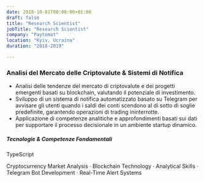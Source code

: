 ```yaml
---
date: 2018-10-01T00:00:00+01:00
draft: false
title: "Research Scientist"
jobTitle: "Research Scientist"
company: "Paytomat"
location: "Kyiv, Ucraina"
duration: "2018-2019"

---
```

### Analisi del Mercato delle Criptovalute & Sistemi di Notifica

- Analisi delle tendenze del mercato di criptovalute e dei progetti emergenti basati su blockchain, valutando il potenziale di investimento.
- Sviluppo di un sistema di notifica automatizzato basato su Telegram per avvisare gli utenti quando i saldi dei conti scendono al di sotto di soglie predefinite, garantendo operazioni di trading ininterrotte.
- Applicazione di competenze analitiche e approfondimenti basati sui dati per supportare il processo decisionale in un ambiente startup dinamico.

##### Tecnologie & Competenze Fondamentali

TypeScript

Cryptocurrency Market Analysis · Blockchain Technology · Analytical Skills · Telegram Bot Development · Real-Time Alert Systems
